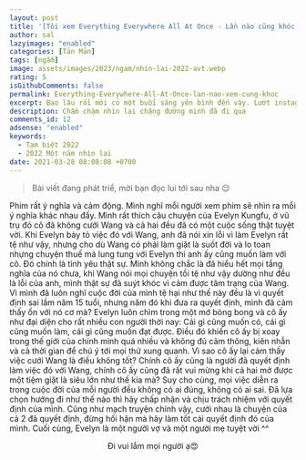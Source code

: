 ```yaml
---
layout: post
title: '[Tôi xem Everything Everywhere All At Once - Lần nào cũng khóc!]'
author: sal
lazyimages: "enabled"
categories: [Tản Mản]
tags: [ngẫm]
image: assets/images/2023/ngam/nhin-lai-2022-avt.webp
rating: 5
isGithubComments: false
permalink: Everything-Everywhere-All-At-Once-lan-nao-xem-cung-khoc
excerpt: Bao lâu rồi mới có một buổi sáng yên bình đến vậy. Lướt instagram rồi uống từng ngụm cà phê nhỏ. Nhìn bầu trời trong xanh, hạt nắng vươn qua ô cửa sổ, bật laptop và bắt đầu viết.
description: Chầm chậm nhìn lại chặng đường mình đã đi qua
comments_id: 12
adsense: "enabled"
keywords:
  - Tạm biệt 2022
  - 2022 Một năm nhìn lại
date: 2021-03-28 08:08:08 +0700
---
```


> Bài viết đang phát triể, mời bạn đọc lui tới sau nha 😌

Phim rất ý nghĩa và cảm động. Mình nghĩ mỗi người xem phim sẽ nhìn ra mỗi ý nghĩa khác nhau đấy. Mình rất thích câu chuyện của Evelyn Kungfu, ở vũ trụ đó cô đã không cưới Wang và cả hai đều đã có một cuộc sống thật tuyệt vời. Khi Evelyn bày tỏ việc đó với Wang, anh đã nói xin lỗi vì làm Evelyn rất tệ như vậy, nhưng cho dù Wang có phải làm giặt là suốt đời và lo toan nhựng chuyện thuế má lung tung với Evelyn thì anh ấy cũng muốn làm với cô. Đó chính là tình yêu thật sự.
Mình không chắc là đã hiểu hết mọi tầng nghĩa của nó chưa, khi Wang nói mọi chuyện tồi tệ như vậy dường như đều là lỗi của anh, mình thật sự đã suýt khóc vì cảm được tâm trạng của Wang. Vì mình đã luôn nghĩ cuộc đời của mình tệ hại như thế này đều là vì quyết định sai lầm năm 15 tuổi, nhưng năm đó khi đưa ra quyết định, mình đã cảm thấy ổn với nó cơ mà?
Evelyn luôn chìm trong một mớ bòng bong và cô ấy như đại diện cho rất nhiều con người thời nay: Cái gì cũng muốn có, cái gì cũng muốn làm, cái gì cũng muốn đạt được. Điều đó khiến cô ấy bị xoay trong thế giới của chính mình quá nhiều và không đủ cảm thông, kiên nhẫn và cả thời gian để chú ý tới mọi thứ xung quanh.
Vì sao cô ấy lại cảm thấy việc cưới Wang là điều không tốt? Chính cô ấy cũng là người đã quyết định làm việc đó với Wang, chính cô ấy cũng đã rất vui mừng khi cả hai mở được một tiệm giặt là siêu lớn như thế kia mà?
Suy cho cùng, mọi việc diễn ra trong cuộc đời của mỗi người đều không có ai đúng, không có ai sai. Đã lựa chọn hướng đi như thế nào thì hãy chấp nhận và chịu trách nhiệm với quyết định của mình.
Cũng như mạch truyện chính vậy, cưới nhau là chuyện của cả 2 đã quyết định, đừng hối hận mà hãy làm tốt cái quyết định đó của mình. Cuối cùng, Evelyn là một người vợ và một người mẹ tuyệt vời ^^

<div class="content" style="text-align:center; ">
<img data-src="../../assets/images/2023/ngam/tinh-nguyen-vien.webp" class=" lazyload img-thumb lazyimg " /><br><span class="image-caption">Đi vui lắm mọi người ạ😍</span></div>
